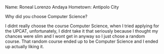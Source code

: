Name: Roneal Lorenzo Andaya
Hometown: Antipolo City

Why did you choose Computer Science?

I didnt really choose the course Computer Science, when I tried applying for the UPCAT, unfortunately, I didnt take it that seriously because I thought my chances were slim and I wont get in anyway so I just chose a random course. That random course ended up to be Computer Science and I ended up actually liking it. 
